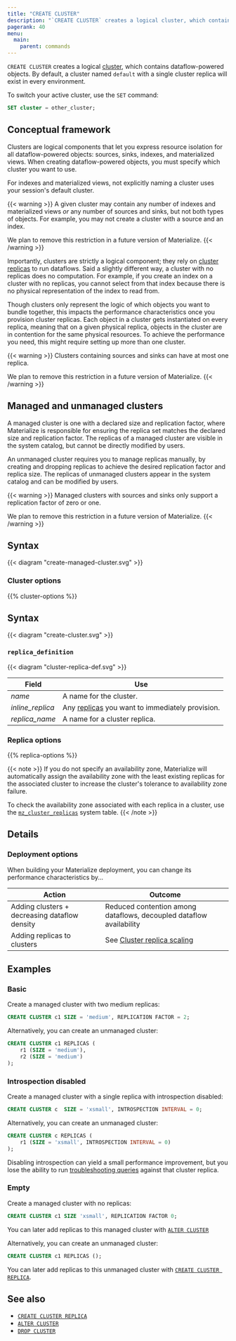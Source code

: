 ```yaml
---
title: "CREATE CLUSTER"
description: "`CREATE CLUSTER` creates a logical cluster, which contains indexes."
pagerank: 40
menu:
  main:
    parent: commands
---
```


`CREATE CLUSTER` creates a logical [cluster](/get-started/key-concepts#clusters),
which contains dataflow-powered objects. By default, a cluster named `default`
with a single cluster replica will exist in every environment.

To switch your active cluster, use the `SET` command:

```sql
SET cluster = other_cluster;
```

## Conceptual framework

Clusters are logical components that let you express resource isolation for all
dataflow-powered objects: sources, sinks, indexes, and materialized views. When
creating dataflow-powered objects, you must specify which cluster you want to
use.

For indexes and materialized views, not explicitly naming a cluster uses your
session's default cluster.

{{< warning >}}
A given cluster may contain any number of indexes and materialized views *or*
any number of sources and sinks, but not both types of objects. For example,
you may not create a cluster with a source and an index.

We plan to remove this restriction in a future version of Materialize.
{{< /warning >}}

Importantly, clusters are strictly a logical component; they rely on [cluster
replicas](/get-started/key-concepts#cluster-replicas) to run dataflows. Said a
slightly different way, a cluster with no replicas does no computation. For
example, if you create an index on a cluster with no replicas, you cannot select
from that index because there is no physical representation of the index to read
from.

Though clusters only represent the logic of which objects you want to bundle
together, this impacts the performance characteristics once you provision
cluster replicas. Each object in a cluster gets instantiated on every replica,
meaning that on a given physical replica, objects in the cluster are in
contention for the same physical resources. To achieve the performance you need,
this might require setting up more than one cluster.

{{< warning >}}
Clusters containing sources and sinks can have at most one replica.

We plan to remove this restriction in a future version of Materialize.
{{< /warning >}}

## Managed and unmanaged clusters

A managed cluster is one with a declared size and replication factor, where
Materialize is responsible for ensuring the replica set matches the declared
size and replication factor. The replicas of a managed cluster are visible in
the system catalog, but cannot be directly modified by users.

An unmanaged cluster requires you to manage replicas manually, by creating and
dropping replicas to achieve the desired replication factor and replica size.
The replicas of unmanaged clusters appear in the system catalog and can be
modified by users.


{{< warning >}}
Managed clusters with sources and sinks only support a replication factor of zero or one.

We plan to remove this restriction in a future version of Materialize.
{{< /warning >}}

## Syntax

{{< diagram "create-managed-cluster.svg" >}}

### Cluster options

{{% cluster-options %}}

## Syntax

{{< diagram "create-cluster.svg" >}}

### `replica_definition`

{{< diagram "cluster-replica-def.svg" >}}

Field | Use
------|-----
_name_ | A name for the cluster.
_inline_replica_ | Any [replicas](#replica_definition) you want to immediately provision.
_replica_name_ | A name for a cluster replica.

### Replica options

{{% replica-options %}}

{{< note >}}
If you do not specify an availability zone, Materialize will automatically
assign the availability zone with the least existing replicas for the
associated cluster to increase the cluster's tolerance to availability zone
failure.

To check the availability zone associated with each replica in a cluster, use
the [`mz_cluster_replicas`](/sql/system-catalog/mz_catalog/#mz_cluster_replicas)
system table.
{{< /note >}}

## Details

### Deployment options

When building your Materialize deployment, you can change its performance characteristics by...

Action | Outcome
-------|---------
Adding clusters + decreasing dataflow density | Reduced contention among dataflows, decoupled dataflow availability
Adding replicas to clusters | See [Cluster replica scaling](/sql/create-cluster#deployment-options)

## Examples

### Basic

Create a managed cluster with two medium replicas:

```sql
CREATE CLUSTER c1 SIZE = 'medium', REPLICATION FACTOR = 2;
```

Alternatively, you can create an unmanaged cluster:

```sql
CREATE CLUSTER c1 REPLICAS (
    r1 (SIZE = 'medium'),
    r2 (SIZE = 'medium')
);
```

### Introspection disabled

Create a managed cluster with a single replica with introspection disabled:

```sql
CREATE CLUSTER c  SIZE = 'xsmall', INTROSPECTION INTERVAL = 0;
```

Alternatively, you can create an unmanaged cluster:

```sql
CREATE CLUSTER c REPLICAS (
    r1 (SIZE = 'xsmall', INTROSPECTION INTERVAL = 0)
);
```

Disabling introspection can yield a small performance improvement, but you lose
the ability to run [troubleshooting queries](/ops/troubleshooting/) against
that cluster replica.

### Empty

Create a managed cluster with no replicas:

```sql
CREATE CLUSTER c1 SIZE 'xsmall', REPLICATION FACTOR 0;
```

You can later add replicas to this managed cluster with [`ALTER CLUSTER`](/sql/alter-cluster/.
)

Alternatively, you can create an unmanaged cluster:

```sql
CREATE CLUSTER c1 REPLICAS ();
```

You can later add replicas to this unmanaged cluster with [`CREATE CLUSTER
REPLICA`](../create-cluster-replica).

## See also

- [`CREATE CLUSTER REPLICA`](/sql/create-cluster-replica)
- [`ALTER CLUSTER`](/sql/alter-cluster/)
- [`DROP CLUSTER`](/sql/drop-cluster/)

[AWS availability zone IDs]: https://docs.aws.amazon.com/ram/latest/userguide/working-with-az-ids.html
